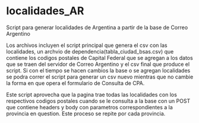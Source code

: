 # localidades_AR
Script para generar localidades de Argentina a partir de la base de Correo Argentino

Los archivos incluyen el script principal que genera el csv con las localidades, un archvio de dependencia(tabla_ciudad_bsas.csv) que contiene los codigos postales de Capital Federal que se agregan a los datos que se traen del servidor de Correo Argentino y el csv final que produce el script. Si con el tiempo se hacen cambios la base o se agregan localidades se podra correr el script para generar un csv nuevo mientras que no cambie la forma en que opera el formulario de Consulta de CPA.

Este script aprovecha que la pagina trae todas las localidades con los respectivos codigos postales cuando se le consulta a la base con un POST que contiene headers y body con parametros correspondientes a la provincia en question. Este proceso se repite por cada provincia.
